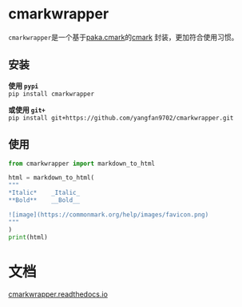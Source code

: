 # cmarkwrapper
`cmarkwrapper`是一个基于[paka.cmark](https://github.com/kapyshin/paka.cmark)的[cmark](https://github.com/commonmark/cmark) 封装，更加符合使用习惯。

## 安装
**使用 `pypi`**  
`pip install cmarkwrapper`

**或使用 `git+`**  
`pip install git+https://github.com/yangfan9702/cmarkwrapper.git`


## 使用
```python
from cmarkwrapper import markdown_to_html

html = markdown_to_html(
"""
*Italic*    _Italic_  
**Bold**    __Bold__  

![image](https://commonmark.org/help/images/favicon.png)
"""
)
print(html)
```

# 文档
[cmarkwrapper.readthedocs.io](https://cmarkwrapper.readthedocs.io/en/latest/)
